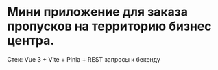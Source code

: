 # Мини приложение для заказа пропусков на территорию бизнес центра.

Стек: Vue 3 + Vite + Pinia + REST запросы к бекенду
